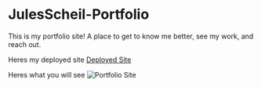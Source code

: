 # JulesScheil-Portfolio
This is my portfolio site! A place to get to know me better, see my work, and reach out.

Heres my deployed site [Deployed Site](https://julesscheil.github.io/JulesScheil-Portfolio/)

Heres what you will see ![Portfolio Site](/assets/images/screenshot.png)

